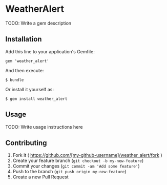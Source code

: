 # WeatherAlert

TODO: Write a gem description

## Installation

Add this line to your application's Gemfile:

    gem 'weather_alert'

And then execute:

    $ bundle

Or install it yourself as:

    $ gem install weather_alert

## Usage

TODO: Write usage instructions here

## Contributing

1. Fork it ( https://github.com/[my-github-username]/weather_alert/fork )
2. Create your feature branch (`git checkout -b my-new-feature`)
3. Commit your changes (`git commit -am 'Add some feature'`)
4. Push to the branch (`git push origin my-new-feature`)
5. Create a new Pull Request
